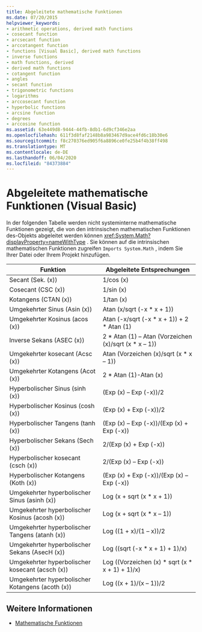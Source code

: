 ```yaml
---
title: Abgeleitete mathematische Funktionen
ms.date: 07/20/2015
helpviewer_keywords:
- arithmetic operations, derived math functions
- cosecant function
- arcsecant function
- arccotangent function
- functions [Visual Basic], derived math functions
- inverse functions
- math functions, derived
- derived math functions
- cotangent function
- angles
- secant function
- trigonometric functions
- logarithms
- arccosecant function
- hyperbolic functions
- arcsine function
- degrees
- arccosine function
ms.assetid: 63e449d8-9444-44fb-8db1-6d9cf346e2aa
ms.openlocfilehash: 611f3d8faf2148b8a983467d9ace4fd6c18b30e6
ms.sourcegitcommit: f8c270376ed905f6a8896ce0fe25b4f4b38ff498
ms.translationtype: MT
ms.contentlocale: de-DE
ms.lasthandoff: 06/04/2020
ms.locfileid: "84373884"
---
```

# <a name="derived-math-functions-visual-basic"></a>Abgeleitete mathematische Funktionen (Visual Basic)
In der folgenden Tabelle werden nicht systeminterne mathematische Funktionen gezeigt, die von den intrinsischen mathematischen Funktionen des-Objekts abgeleitet werden können <xref:System.Math?displayProperty=nameWithType> . Sie können auf die intrinsischen mathematischen Funktionen zugreifen `Imports System.Math` , indem Sie Ihrer Datei oder Ihrem Projekt hinzufügen.  
  
|Funktion|Abgeleitete Entsprechungen|  
|--------------|-------------------------|  
|Secant (Sek. (x))|1/cos (x)|  
|Cosecant (CSC (x))|1/sin (x)|  
|Kotangens (CTAN (x))|1/tan (x)|  
|Umgekehrter Sinus (Asin (x))|Atan (x/sqrt (-x * x + 1))|  
|Umgekehrter Kosinus (acos (x))|Atan (-x/sqrt (-x * x + 1)) + 2 \* Atan (1)|  
|Inverse Sekans (ASEC (x))|2 * Atan (1) – Atan (Vorzeichen (x)/sqrt (x \* x – 1))|  
|Umgekehrter kosecant (Acsc (x))|Atan (Vorzeichen (x)/sqrt (x * x – 1))|  
|Umgekehrter Kotangens (Acot (x))|2 * Atan (1)-Atan (x)|  
|Hyperbolischer Sinus (sinh (x))|(Exp (x) – Exp (-x))/2|  
|Hyperbolischer Kosinus (cosh (x))|(Exp (x) + Exp (-x))/2|  
|Hyperbolischer Tangens (tanh (x))|(Exp (x) – Exp (-x))/(Exp (x) + Exp (-x))|  
|Hyperbolischer Sekans (Sech (x))|2/(Exp (x) + Exp (-x))|  
|Hyperbolischer kosecant (csch (x))|2/(Exp (x) – Exp (-x))|  
|Hyperbolischer Kotangens (Koth (x))|(Exp (x) + Exp (-x))/(Exp (x) – Exp (-x))|  
|Umgekehrter hyperbolischer Sinus (asinh (x))|Log (x + sqrt (x * x + 1))|  
|Umgekehrter hyperbolischer Kosinus (acosh (x))|Log (x + sqrt (x * x – 1))|  
|Umgekehrter hyperbolischer Tangens (atanh (x))|Log ((1 + x)/(1 – x))/2|  
|Umgekehrter hyperbolischer Sekans (AsecH (x))|Log ((sqrt (-x * x + 1) + 1)/x)|  
|Umgekehrter hyperbolischer kosecant (acsch (x))|Log ((Vorzeichen (x) * sqrt (x \* x + 1) + 1)/x)|  
|Umgekehrter hyperbolischer Kotangens (acoth (x))|Log ((x + 1)/(x – 1))/2|  
  
## <a name="see-also"></a>Weitere Informationen

- [Mathematische Funktionen](../functions/math-functions.md)
